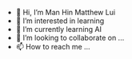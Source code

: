 - 👋 Hi, I’m Man Hin Matthew Lui
- 👀 I’m interested in learning
- 🌱 I’m currently learning AI
- 💞️ I’m looking to collaborate on ...
- 📫 How to reach me ...

<!---
matthewlmh/matthewlmh is a ✨ special ✨ repository because its `README.md` (this file) appears on your GitHub profile.
You can click the Preview link to take a look at your changes.
--->
